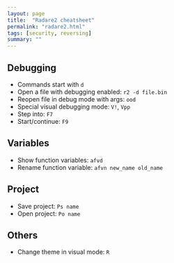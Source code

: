 ```yaml
---
layout: page
title:  "Radare2 cheatsheet"
permalink: "radare2.html"
tags: [security, reversing]
summary: ""
---
```

## Debugging
* Commands start with `d`
* Open a file with debugging enabled: `r2 -d file.bin`
* Reopen file in debug mode with args: `ood`
* Special visual debugging mode: `V!`, `Vpp`
* Step into: `F7`
* Start/continue: `F9`

## Variables
* Show function variables: `afvd`
* Rename function variable: `afvn new_name old_name`

## Project
* Save project: `Ps name`
* Open project: `Po name`


## Others
* Change theme in visual mode: `R`
